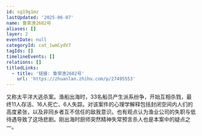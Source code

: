 ```yaml
---
id: sg19g1mz
lastUpdated: '2025-06-07'
name: 鲁荣渔2682号
aliases: []
layer: 2
eventDate: null
categoryId: cat_1wmCydV7
tagIds: []
timelineEvents: []
relations: []
titledLinks:
  - title: '链接: 鲁荣渔2682号'
    url: 'https://zhuanlan.zhihu.com/p/27495553'
---
```

又称太平洋大逃杀案。渔船出海时，33名船员产生派系纷争，开始互相杀戮，最终11人存活、16人死亡、6人失踪。对该案件的心理学解释包括封闭空间内人们的高度紧张，以及非同乡者互不信任的敌我意识。也有观点认为渔业公司的失职与低待遇导致了这场悲剧。刚出海时厨师突然精神失常预言杀人也是本案中的疑点之一。
